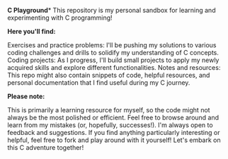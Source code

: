 **C Playground***
This repository is my personal sandbox for learning and experimenting with C programming!

**Here you'll find:**

Exercises and practice problems: I'll be pushing my solutions to various coding challenges and drills to solidify my understanding of C concepts.
Coding projects: As I progress, I'll build small projects to apply my newly acquired skills and explore different functionalities.
Notes and resources: This repo might also contain snippets of code, helpful resources, and personal documentation that I find useful during my C journey.


**Please note:**

This is primarily a learning resource for myself, so the code might not always be the most polished or efficient.
Feel free to browse around and learn from my mistakes (or, hopefully, successes!). I'm always open to feedback and suggestions.
If you find anything particularly interesting or helpful, feel free to fork and play around with it yourself!
Let's embark on this C adventure together!